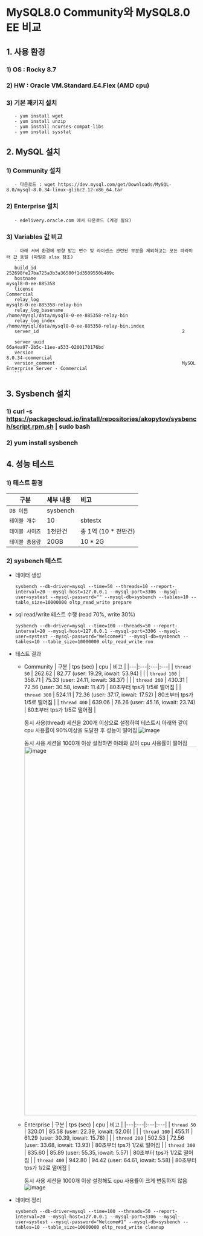 
# MySQL8.0 Community와 MySQL8.0 EE 비교  

## 1. 사용 환경
### 1) OS : Rocky 8.7
### 2) HW : Oracle VM.Standard.E4.Flex (AMD cpu)
### 3) 기본 패키지 설치
       - yum install wget
       - yum install unzip
       - yum install ncurses-compat-libs
       - yum install sysstat

## 2. MySQL 설치
### 1) Community 설치
       - 다운로드 : wget https://dev.mysql.com/get/Downloads/MySQL-8.0/mysql-8.0.34-linux-glibc2.12-x86_64.tar
### 2) Enterprise 설치
       - edelivery.oracle.com 에서 다운로드 (계정 필요)
### 3) Variables 값 비교 
       - 아래 서버 환경에 영향 받는 변수 및 라이센스 관련된 부분을 제외하고는 모든 파라미터 값 동일 (파일중 xlsx 참조)
       ```
       build_id                                                 	 252698fe27ba725a3b3a36500f1d3509550b489c    
       hostname                                                 	 mysql8-0-ee-885358                          
       license                                                  	 Commercial                                  
       relay_log                                                	 mysql8-0-ee-885358-relay-bin        
       relay_log_basename                                       	 /home/mysql/data/mysql8-0-ee-885358-relay-bin         
       relay_log_index                                          	 /home/mysql/data/mysql8-0-ee-885358-relay-bin.index   
       server_id                                                	 2                                                     
       server_uuid                                              	 66a4ea97-2b5c-11ee-a533-0200170176bd                  
       version                                                  	 8.0.34-commercial               
       version_comment                                          	 MySQL Enterprise Server - Commercial    
       ```

## 3. Sysbench 설치
### 1) curl -s https://packagecloud.io/install/repositories/akopytov/sysbench/script.rpm.sh | sudo bash
### 2) yum install sysbench

## 4. 성능 테스트
### 1) 테스트 환경
| 구분 | 세부 내용 | 비고 |
|---|:---|:---|
| `DB 이름` | sysbench |  |
| `테이블 개수` | 10 | sbtestx |
| `테이블 사이즈` | 1천만건 | 총 1억 (10 * 천만건)  |
| `테이블 총용량` | 20GB | 10 * 2G  |     
### 2) sysbench 테스트
  - 데이터 생성
    ```
    sysbench --db-driver=mysql --time=50 --threads=10 --report-interval=20 --mysql-host=127.0.0.1 --mysql-port=3306 --mysql-user=systest --mysql-password="" --mysql-db=sysbench --tables=10 --table_size=10000000 oltp_read_write prepare
    ```
  - sql read/write 테스트 수행 (read 70%, write 30%)
    ```
    sysbench --db-driver=mysql --time=100 --threads=50 --report-interval=20 --mysql-host=127.0.0.1 --mysql-port=3306 --mysql-user=systest --mysql-password="Welcome#1" --mysql-db=sysbench --tables=10 --table_size=10000000 oltp_read_write run
    ```
   - 테스트 결과    
     
     - Community 
       | 구분 | tps (sec) | cpu | 비고 |
       |---|:---|:---|:---|
       | `thread 50`  | 262.62 | 82.77 (user: 19.29, iowait: 53.94) |  |
       | `thread 100` | 358.71 | 75.33 (user: 24.11, iowait: 38.37) |  |
       | `thread 200` | 430.31 | 72.56 (user: 30.58, iowait: 11.47) | 80초부터 tps가 1/5로 떨어짐  |
       | `thread 300` | 524.11 | 72.36 (user: 37.17, iowait: 17.52) | 80초부터 tps가 1/5로 떨어짐  |
       | `thread 400` | 639.06 | 76.26 (user: 45.16, iowait: 23.74) | 80초부터 tps가 1/5로 떨어짐  |      

       동시 사용(thread) 세션을 200개 이상으로 설정하여 테스트시 아래와 같이 cpu 사용률이 90%이상을 도달한 후 성능이 떨어짐
       ![image](https://github.com/khkwon01/MySQL-setup/assets/8789421/1cc5bcfc-7340-4f3d-ae13-34113fec1089)

       동시 사용 세션을 1000개 이상 설정하면 아래와 같이 cpu 사용률이 떨어짐
       <img width="974" alt="image" src="https://github.com/khkwon01/MySQL-setup/assets/8789421/f91df3b6-c512-4499-bb0d-2ebb95957138">


     - Enterprise 
       | 구분 | tps (sec) | cpu | 비고 |
       |---|:---|:---|:---|
       | `thread 50`  | 320.01 | 85.58 (user: 22.39, iowait: 52.06) |  |
       | `thread 100` | 455.11 | 61.29 (user: 30.39, iowait: 15.78) |  |
       | `thread 200` | 502.53 | 72.56 (user: 33.68, iowait: 13.93) | 80초부터 tps가 1/2로 떨어짐  |
       | `thread 300` | 835.60 | 85.89 (user: 55.35, iowait: 5.57)  | 80초부터 tps가 1/2로 떨어짐  |
       | `thread 400` | 942.80 | 94.42 (user: 64.61, iowait: 5.58)  | 80초부터 tps가 1/2로 떨어짐  |

       동시 사용 세션을 1000개 이상 설정해도 cpu 사용률이 크게 변동하지 않음
       ![image](https://github.com/khkwon01/MySQL-setup/assets/8789421/8f0b848d-dc62-4162-89fe-d49ba82f5402)

   - 데이터 정리
     ```
     sysbench --db-driver=mysql --time=100 --threads=50 --report-interval=20 --mysql-host=127.0.0.1 --mysql-port=3306 --mysql-user=systest --mysql-password="Welcome#1" --mysql-db=sysbench --tables=10 --table_size=10000000 oltp_read_write cleanup
     ```
